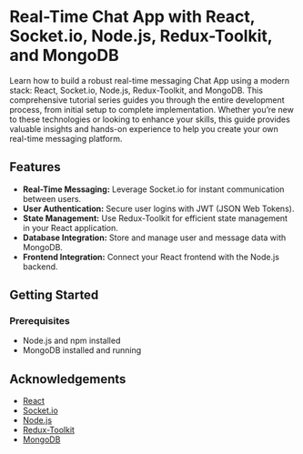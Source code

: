 # Real-Time Chat App with React, Socket.io, Node.js, Redux-Toolkit, and MongoDB

Learn how to build a robust real-time messaging Chat App using a modern stack: React, Socket.io, Node.js, Redux-Toolkit, and MongoDB. This comprehensive tutorial series guides you through the entire development process, from initial setup to complete implementation. Whether you’re new to these technologies or looking to enhance your skills, this guide provides valuable insights and hands-on experience to help you create your own real-time messaging platform.

## Features

- **Real-Time Messaging:** Leverage Socket.io for instant communication between users.
- **User Authentication:** Secure user logins with JWT (JSON Web Tokens).
- **State Management:** Use Redux-Toolkit for efficient state management in your React application.
- **Database Integration:** Store and manage user and message data with MongoDB.
- **Frontend Integration:** Connect your React frontend with the Node.js backend.

## Getting Started

### Prerequisites

- Node.js and npm installed
- MongoDB installed and running

## Acknowledgements

- [React](https://reactjs.org/)
- [Socket.io](https://socket.io/)
- [Node.js](https://nodejs.org/)
- [Redux-Toolkit](https://redux-toolkit.js.org/)
- [MongoDB](https://www.mongodb.com/)

